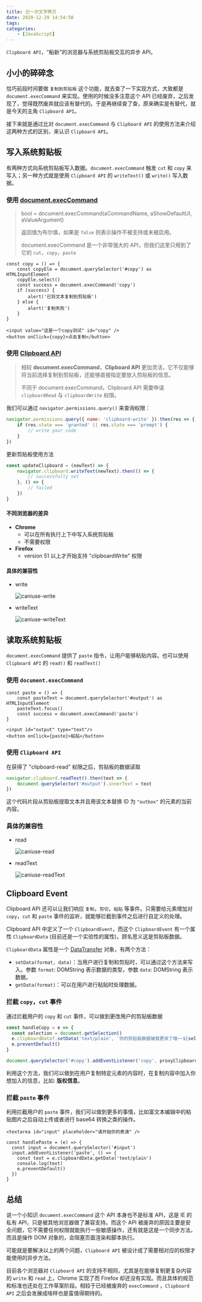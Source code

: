 ```yaml
---
title: 记一次文字拷贝
date: 2020-12-29 14:54:50
tags:
categories:
    - [JavaScript]
---
```


`Clipboard API`，“船新”的浏览器与系统剪贴板交互的异步 API。

<!-- more -->

## 小小的碎碎念

恰巧前段时间要做 `复制到剪贴板` 这个功能，就去查了一下实现方式，大致都是 `document.execCommand` 来实现。使用的时候没多注意这个 API 已经废弃，之后发现了，觉得既然废弃就应该有替代的。于是再继续查了查，原来确实是有替代，就是今天的主角 `Clipboard API`。

接下来就是通过比对 `document.execCommand` 与 `Clipboard API` 的使用方法来介绍这两种方式的区别，来认识 `Clipboard API`。

## 写入系统剪贴板

有两种方式向系统剪贴板写入数据。`document.execCommand` 触发 `cut` 和 `copy` 来写入；另一种方式就是使用 `Clipboard API` 的 `writeText()` 或 `write()` 写入数据。 

### 使用 [document.execCommand](https://developer.mozilla.org/zh-CN/docs/Web/API/Document/execCommand)

> bool = document.execCommand(aCommandName, aShowDefaultUI, aValueArgument)
>
> 返回值为布尔值，如果是 `false` 则表示操作不被支持或未被启用。
>
> document.execCommand 是一个非常强大的 API，但我们这里只用到了它的 `cut`，`copy`，`paste`

```tsx
const copy = () => {
    const copyEle = document.querySelector('#copy') as HTMLInputElement
    copyEle.select()
   	const success = document.execCommand('copy')
    if (success) {
        alert('已将文本复制到剪贴板')
    } else {
        alert('复制失败')
    }
}

<input value="这是一个copy测试" id="copy" />
<button onClick={copy}>点击复制</button>
```

### 使用 [Clipboard API](https://www.w3.org/TR/clipboard-apis)

> 相较 **document.execCommand**，**Clipboard API** 更加灵活，它不仅能够将当前选择复制到剪贴板，还能够直接指定要放入剪贴板的信息。
>
> 不同于 document.execCommand，Clipboard API 需要申请 `clipboardRead` 与 `clipboardWrite` 权限。

我们可以通过 `navigator.permissions.query()` 来查询权限：

```javascript
navigator.permissions.query({ name: 'clipboard-write' }).then(res => {
    if (res.state === 'granted' || res.state === 'prompt') {
        // write your code
    }
})
```

更新剪贴板使用方法

```js
const updateClipboard = (newText) => {
    navigator.clipboard.writeText(newText).then(() => {
        // successfully set
    }, () => {
        // failed
    })
}
```

#### 不同浏览器的差异

- **Chrome**
  - 可以在所有执行上下中写入系统剪贴板
  - 不需要权限
- **Firefox**
  - version 51 以上才开始支持 "clipboardWrite" 权限

#### 具体的兼容性

- write

  ![caniuse-write](https://i.loli.net/2020/12/28/QhbqOFXy3TCeWcI.png)

- writeText

  ![caniuse-writeText](https://i.loli.net/2020/12/28/x8OaLTZ3A6BuhN9.png)

## 读取系统剪贴板

`document.execCommand` 提供了 `paste` 指令，让用户能够粘贴内容。也可以使用 `Clipboard API` 的 `read()` 和 `readText()`

### 使用 `document.execCommand`

```tsx
const paste = () => {
    const pasteText = document.querySelector('#output') as HTMLInputElement
    pasteText.focus()
    const success = document.execCommand('paste')
}

<input id="output" type="text"/>
<button onClick={paste}>粘贴</button>
```

### 使用 `Clipboard API`

在获得了 "clipboard-read" 权限之后，剪贴板的数据读取

```js
navigator.clipboard.readText().then(text => {
    document.querySelector('#output').innerText = text
})
```

这个代码片段从剪贴板提取文本并且用该文本替换 ID 为 `"outbox"` 的元素的当前内容。

### 具体的兼容性

- read

  ![caniuse-read](https://i.loli.net/2020/12/28/IGuecb8V15aZyzo.png)

- readText

  ![caniuse-readText](https://i.loli.net/2020/12/28/5ftaJYc3DjElWIm.png)

## Clipboard Event

Clipboard API 还可以让我们响应 `复制`，`剪切`，`粘贴` 等事件。只需要给元素增加对 `copy`，`cut` 和 `paste` 事件的监听，就能够拦截到事件之后进行自定义的处理。

Clipboard API 中定义了一个 `ClipboardEvent`，而这个 `ClipboardEvent` 有一个属性 `ClipboardData` (目前还是一个实验性的属性)，顾名思义这是剪贴板数据。

`ClipboardData` 属性是一个 [DataTransfer](https://developer.mozilla.org/en-US/docs/Web/API/DataTransfer) 对象，有两个方法：
- `setData(format, data)`：当用户进行复制和剪贴时，可以通过这个方法来写入。参数 `format`: DOMString 表示数据的类型，参数 `data`: DOMString 表示数据。
- `getData(format)`：可以在用户进行粘贴时处理数据。

### 拦截 `copy`，`cut` 事件

通过拦截用户的 `copy` 和 `cut` 事件，可以做到更改用户的剪贴板数据

```js
const handleCopy = e => {
  const selection = document.getSelection()
  e.clipboardData?.setData('text/plain', `你的剪贴板数据被我更改了哦~~${selection}`)
  e.preventDefault()
}

document.querySelector('#copy').addEventListener('copy', proxyClipboardCopy)
```
利用这个方法，我们可以做到在用户复制特定元素的内容时，在复制内容中加入你想加入的信息，比如: **版权信息**。

### 拦截 `paste` 事件

利用拦截用户的 `paste` 事件，我们可以做到更多的事情，比如富文本编辑中的粘贴图片之后自动上传或者进行 base64 转换之类的操作。

```tsx
<textarea id="input" placeholder="请开始你的表演" />

const handlePaste = (e) => {
  const input = document.querySelector('#input')
  input.addEventListener('paste', () => {
    const text = e.clipboardData.getData('text/plain')
    console.log(text)
    e.preventDefault()
  })
}
```

## 总结

说一个小知识 `document.execCommand` 这个 API 本身也不是标准 API，这是 IE 的私有 API，只是被其他浏览器做了兼容支持。而这个 API 被废弃的原因主要是安全问题，它不需要任何权限就能执行一些敏感操作，还有就是这是一个同步方法，而且是操作 DOM 对象的，会阻塞页面渲染和脚本执行。

可能就是要解决以上的两个问题，`Clipboard API` 被设计成了需要相对应的权限才能使用的异步方法。

目前各个浏览器对 `Clipboard API` 的支持不相同，尤其是在能够复制更复杂内容的 `write` 和 `read` 上，Chrome 实现了而 Firefox 却还没有实现。而且具体的规范和标准也还处在工作草案阶段。相较于已经被废弃的 `execCommand` ，`Clipboard API` 之后会发展成啥样也是蛮值得期待的。
